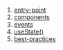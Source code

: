 1. [entry-point](entry-point.md)
2. [components](components.md)
3. [events](events.md)
4. [useState()](useState().md)
5. [best-practices](best-practices.md)